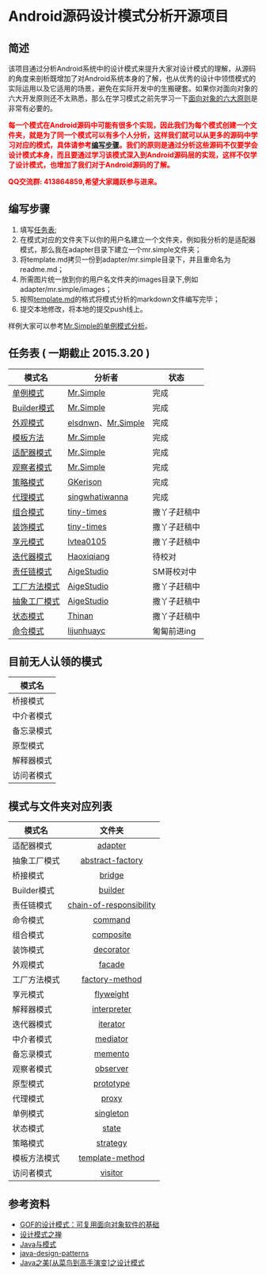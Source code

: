 # Android源码设计模式分析开源项目

## 简述
该项目通过分析Android系统中的设计模式来提升大家对设计模式的理解，从源码的角度来剖析既增加了对Android系统本身的了解，也从优秀的设计中领悟模式的实际运用以及它适用的场景，避免在实际开发中的生搬硬套。如果你对面向对象的六大开发原则还不太熟悉，那么在学习模式之前先学习一下[面向对象的六大原则](oop-principles/oop-principles.md)是非常有必要的。

**<font color="red">每一个模式在Android源码中可能有很多个实现，因此我们为每个模式创建一个文件夹，就是为了同一个模式可以有多个人分析，这样我们就可以从更多的源码中学习对应的模式，具体请参考[编写步骤](#steps)。我们的原则是通过分析这些源码不仅要学会设计模式本身，而且要通过学习该模式深入到Android源码层的实现，这样不仅学了设计模式，也增加了我们对于Android源码的了解。</font>**

**<font color="red">QQ交流群: 413864859,希望大家踊跃参与进来。</font>**

<b id="steps"></b>
## 编写步骤
1. 填写[任务表](#schedule);
2. 在模式对应的文件夹下以你的用户名建立一个文件夹，例如我分析的是适配器模式，那么我在adapter目录下建立一个mr.simple文件夹；
3. 将template.md拷贝一份到adapter/mr.simple目录下，并且重命名为readme.md；
4. 所需图片统一放到你的用户名文件夹的images目录下,例如adapter/mr.simple/images；
5. 按照[template.md](template.md)的格式将模式分析的markdown文件编写完毕；
6. 提交本地修改，将本地的提交push线上。

样例大家可以参考[Mr.Simple的单例模式分析](singleton/mr.simple)。


<b id="schedule"></b>
## 任务表 ( 一期截止 2015.3.20 )
| 	模式名 		 | 		分析者    |     状态      |
| ------------- | ------------- |--------------|
|    [单例模式](singleton/mr.simple)   	 | [Mr.Simple](https://github.com/bboyfeiyu)|   完成  |
|    [Builder模式](builder/mr.simple)  	 | [Mr.Simple](https://github.com/bboyfeiyu)|   完成  |
|    [外观模式](facade/elsdnwn)   	     | [elsdnwn](https://github.com/elsdnwn)、[Mr.Simple](https://github.com/bboyfeiyu)|   完成  |
|    [模板方法](template-method/mr.simple)   | [Mr.Simple](https://github.com/bboyfeiyu) | 完成  |
|    [适配器模式](adapter/mr.simple)     | [Mr.Simple](https://github.com/bboyfeiyu) | 完成  |
|    [观察者模式](observer/mr.simple)    | [Mr.Simple](https://github.com/bboyfeiyu) |  完成 |
|    [策略模式](strategy/gkerison)      | [GKerison](https://github.com/GKerison) | 完成 |
|    [代理模式](proxy/singwhatiwanna)   | [singwhatiwanna](https://github.com/singwhatiwanna) |  完成  |
|    [组合模式](composite/tiny-times)   | [tiny-times](https://github.com/tiny-times) |  撒丫子赶稿中 |
|    [装饰模式](decorator/tiny-times)   | [tiny-times](https://github.com/tiny-times) |  撒丫子赶稿中  |
|    [享元模式](flyweight/lvtea0105)   | [lvtea0105](https://github.com/lvtea0105) |  撒丫子赶稿中 |
|    [迭代器模式](iterator/haoxiqiang) | [Haoxiqiang](https://github.com/Haoxiqiang)|  待校对 |
|    [责任链模式](chain-of-responsibility/AigeStudio) | [AigeStudio](https://github.com/AigeStudio)|  SM哥校对中  |
|    [工厂方法模式](factory-method/AigeStudio) | [AigeStudio](https://github.com/AigeStudio)|  撒丫子赶稿中  |
|    [抽象工厂模式](abstract-factory/AigeStudio) | [AigeStudio](https://github.com/AigeStudio)|  撒丫子赶稿中  |
|    [状态模式](state/Thinan) | [Thinan](https://www.github.com/Thinan)|  撒丫子赶稿中  |
|    [命令模式](Command/lijunhuayc) | [lijunhuayc](https://github.com/lijunhuayc)|  匍匐前进ing  |


## 目前无人认领的模式
| 模式名        | 
| ------------- |
| 桥接模式    |
| 中介者模式 |
| 备忘录模式 |
| 原型模式   |
| 解释器模式 |
| 访问者模式 |

## 模式与文件夹对应列表
| 模式名        | 文件夹           |
| ------------- |:-------------:|
|    适配器模式    |  [adapter](adapter)			|  
|    抽象工厂模式  |   [abstract-factory](abstract-factory) |
| 	 桥接模式	     |    [bridge](bridge)	 		|
|    Builder模式 |   		[builder](builder)	|  
|    责任链模式   |   [chain-of-responsibility](chain-of-responsibility) |
| 	 命令模式	    |     [command](command)		 |
|    组合模式    |  	[composite](composite)		|  
|    装饰模式  	|   [decorator](decorator)	 	|
| 	 外观模式	     |      [facade](facade)		|
|    工厂方法模式  |  [factory-method](factory-method) |  
|    享元模式  	 |    [flyweight](flyweight)	|
| 	 解释器模式	 |  [interpreter](interpreter) |
|    迭代器模式    |  [iterator](iterator)		|  
|    中介者模式   |    [mediator](mediator)		|
| 	 备忘录模式	 |   [memento](memento)	  		|
|    观察者模式   |  [observer](observer)		|  
|    原型模式  	|   [prototype](prototype)	 	|
| 	 代理模式	    |     [proxy](proxy)			|
|    单例模式    |  [singleton](singleton)		|  
|    状态模式  	|    [state](state)				|
| 	 策略模式	     |     [strategy](strategy)	 	|
|    模板方法模式  |   [template-method](template-method) |
| 	 访问者模式	 |     [visitor](visitor)	 	|

## 参考资料
* [GOF的设计模式：可复用面向对象软件的基础](http://pan.baidu.com/s/1i3zjaIx)
* [设计模式之禅](http://pan.baidu.com/s/1sjjZCvj)
* [Java与模式](http://pan.baidu.com/s/1i3sxzyH)
* [java-design-patterns](https://github.com/iluwatar/java-design-patterns)
* [Java之美[从菜鸟到高手演变]之设计模式](http://blog.csdn.net/zhangerqing/article/details/8194653)

